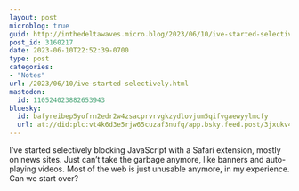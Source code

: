 ```yaml
---
layout: post
microblog: true
guid: http://inthedeltawaves.micro.blog/2023/06/10/ive-started-selectively.html
post_id: 3160217
date: 2023-06-10T22:52:39-0700
type: post
categories:
- "Notes"
url: /2023/06/10/ive-started-selectively.html
mastodon:
  id: 110524023882653943
bluesky:
  id: bafyreibep5yofrn2edr2w4zsacprvrvgkzydlovjum5qifvgaewyylmcfy
  url: at://did:plc:vt4k6d3e5rjw65cuzaf3nufq/app.bsky.feed.post/3jxukv4ujmc2e
---
```

I’ve started selectively blocking JavaScript with a Safari extension, mostly on news sites. Just can’t take the garbage anymore, like banners and auto-playing videos. Most of the web is just unusable anymore, in my experience. Can we start over? 

